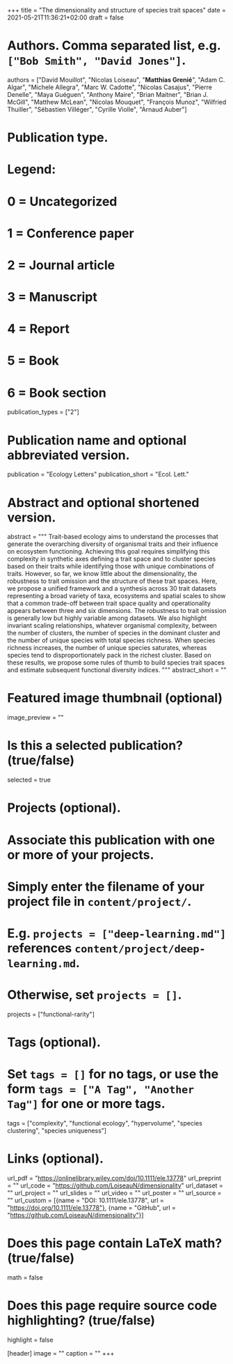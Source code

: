 +++
title = "The dimensionality and structure of species trait spaces"
date = 2021-05-21T11:36:21+02:00
draft = false

# Authors. Comma separated list, e.g. `["Bob Smith", "David Jones"]`.
authors = ["David Mouillot", "Nicolas Loiseau", "**Matthias Grenié**", "Adam C. Algar", "Michele Allegra", "Marc W. Cadotte", "Nicolas Casajus", "Pierre Denelle", "Maya Guéguen", "Anthony Maire", "Brian Maitner", "Brian J. McGill", "Matthew McLean", "Nicolas Mouquet", "François Munoz", "Wilfried Thuiller", "Sébastien Villéger", "Cyrille Violle", "Arnaud Auber"]

# Publication type.
# Legend:
# 0 = Uncategorized
# 1 = Conference paper
# 2 = Journal article
# 3 = Manuscript
# 4 = Report
# 5 = Book
# 6 = Book section
publication_types = ["2"]

# Publication name and optional abbreviated version.
publication = "Ecology Letters"
publication_short = "Ecol. Lett."

# Abstract and optional shortened version.
abstract = """
Trait-based ecology aims to understand the processes that generate the overarching diversity of organismal traits and their influence on ecosystem functioning. Achieving this goal requires simplifying this complexity in synthetic axes defining a trait space and to cluster species based on their traits while identifying those with unique combinations of traits. However, so far, we know little about the dimensionality, the robustness to trait omission and the structure of these trait spaces. Here, we propose a unified framework and a synthesis across 30 trait datasets representing a broad variety of taxa, ecosystems and spatial scales to show that a common trade-off between trait space quality and operationality appears between three and six dimensions. The robustness to trait omission is generally low but highly variable among datasets. We also highlight invariant scaling relationships, whatever organismal complexity, between the number of clusters, the number of species in the dominant cluster and the number of unique species with total species richness. When species richness increases, the number of unique species saturates, whereas species tend to disproportionately pack in the richest cluster. Based on these results, we propose some rules of thumb to build species trait spaces and estimate subsequent functional diversity indices.
"""
abstract_short = ""

# Featured image thumbnail (optional)
image_preview = ""

# Is this a selected publication? (true/false)
selected = true

# Projects (optional).
#   Associate this publication with one or more of your projects.
#   Simply enter the filename of your project file in `content/project/`.
#   E.g. `projects = ["deep-learning.md"]` references `content/project/deep-learning.md`.
#   Otherwise, set `projects = []`.
projects = ["functional-rarity"]

# Tags (optional).
#   Set `tags = []` for no tags, or use the form `tags = ["A Tag", "Another Tag"]` for one or more tags.
tags = ["complexity", "functional ecology", "hypervolume", "species clustering", "species uniqueness"]

# Links (optional).
url_pdf = "https://onlinelibrary.wiley.com/doi/10.1111/ele.13778"
url_preprint = ""
url_code = "https://github.com/LoiseauN/dimensionality"
url_dataset = ""
url_project = ""
url_slides = ""
url_video = ""
url_poster = ""
url_source = ""
url_custom = [{name = "DOI: 10.1111/ele.13778", url  = "https://doi.org/10.1111/ele.13778"},
              {name = "GitHub", url = "https://github.com/LoiseauN/dimensionality"}]

# Does this page contain LaTeX math? (true/false)
math = false

# Does this page require source code highlighting? (true/false)
highlight = false

[header]
image = ""
caption = ""
+++

